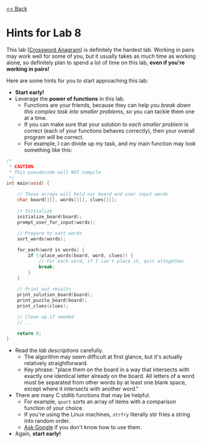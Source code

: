 [<< Back](index.html)

# Hints for Lab 8

This lab ([Crossword Anagram](https://www3.nd.edu/courses//cse/cse20211.01/www/lab8/)) is definitely the hardest lab. Working in pairs may work well for some of you, but it usually takes as much time as working alone, so definitely plan to spend a lot of time on this lab, **even if you're working in pairs!**

Here are some hints for you to start approaching this lab:

- **Start early!**
- Leverage the **power of functions** in this lab.
    + Functions are your friends, because they can help you *break down this complex task into smaller problems*, so you can tackle them one at a time.
    + If you can make sure that your solution to *each smaller problem* is correct (each of your functions behaves correctly), then your overall program will be correct.
    + For example, I can divide up my task, and my main function may look something like this:

``` c
/*
 * CAUTION
 * This pseudocode will NOT compile
 */
int main(void) {

    // These arrays will hold our board and user input words
    char board[][], words[][], clues[][];
    
    // Initialize
    initialize_board(board);
    prompt_user_for_input(words);
    
    // Prepare to sort words
    sort_words(words);

    for_each(word in words) {
        if (!place_words(board, word, clues)) {
            // For each word, if I can't place it, quit altogether
            break;
        }
    }
    
    // Print out results
    print_solution_board(board);
    print_puzzle_board(board);
    print_clues(clues);

    // Clean up if needed
    // ...

    return 0;
}
```

- Read the *lab descriptions* carefully.
    + The algorithm may seem difficult at first glance, but it's actually relatively straightforward.
    + Key phrase: "place them on the board in a way that intersects with exactly one identical letter already on the board. All letters of a word must be separated from other words by at least one blank space, except where it intersects with another word."
- There are many C stdlib functions that may be helpful.
    + For example, `qsort` sorts an array of items with a comparison function of your choice.
    + If you're using the Linux machines, `strfry` literally stir fries a string into random order.
    + [Ask Google](https://www.google.com/) if you don't know how to use them.
- Again, **start early!**
